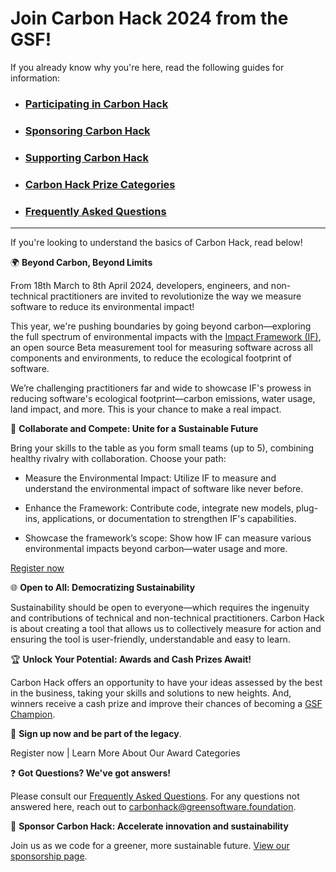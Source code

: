 # Join Carbon Hack 2024 from the GSF!

If you already know why you're here, read the following guides for information:
- ### [Participating in Carbon Hack](https://github.com/Green-Software-Foundation/hack/blob/main/participating.md)
- ### [Sponsoring Carbon Hack](https://github.com/Green-Software-Foundation/hack/blob/main/sponsoring.md)
- ### [Supporting Carbon Hack](https://github.com/Green-Software-Foundation/hack/blob/main/supporting.md)
- ### [Carbon Hack Prize Categories](https://github.com/Green-Software-Foundation/hack/blob/main/prizes.md)
- ### [Frequently Asked Questions](https://github.com/Green-Software-Foundation/hack/blob/main/FAQ.md)

---- 

If you're looking to understand the basics of Carbon Hack, read below!


🌍 **Beyond Carbon, Beyond Limits**

From 18th March to 8th April 2024, developers, engineers, and non-technical practitioners are invited to revolutionize the way we measure software to reduce its environmental impact! 

This year, we're pushing boundaries by going beyond carbon—exploring the full spectrum of environmental impacts with the [Impact Framework (IF)](https://if.greensoftware.foundation/), an open source Beta measurement tool for measuring software across all components and environments, to reduce the ecological footprint of software.

We’re challenging practitioners far and wide to showcase IF's prowess in reducing software's ecological footprint—carbon emissions, water usage, land impact, and more. This is your chance to make a real impact.


🤝 **Collaborate and Compete: Unite for a Sustainable Future**

Bring your skills to the table as you form small teams (up to 5), combining healthy rivalry with collaboration. Choose your path:

- Measure the Environmental Impact: Utilize IF to measure and understand the environmental impact of software like never before.

- Enhance the Framework: Contribute code, integrate new models, plug-ins, applications, or documentation to strengthen IF's capabilities.

- Showcase the framework’s scope: Show how IF can measure various environmental impacts beyond carbon—water usage and more.

[Register now](https://grnsft.org/hack/github) 


🌐 **Open to All: Democratizing Sustainability**

Sustainability should be open to everyone—which requires the ingenuity and contributions of technical and non-technical practitioners. Carbon Hack is about creating a tool that allows us to collectively measure for action and ensuring the tool is user-friendly, understandable and easy to learn.


🏆 **Unlock Your Potential: Awards and Cash Prizes Await!**

Carbon Hack offers an opportunity to have your ideas assessed by the best in the business, taking your skills and solutions to new heights. And, winners receive a cash prize and improve their chances of becoming a [GSF Champion](https://champions.greensoftware.foundation/). 


📝 **Sign up now and be part of the legacy**.

Register now  | Learn More About Our Award Categories


❓ **Got Questions? We've got answers!**

Please consult our [Frequently Asked Questions](https://github.com/Green-Software-Foundation/hack/blob/main/FAQ.md).
For any questions not answered here, reach out to carbonhack@greensoftware.foundation.


🤝 **Sponsor Carbon Hack: Accelerate innovation and sustainability**

Join us as we code for a greener, more sustainable future. [View our sponsorship page](https://github.com/Green-Software-Foundation/hack/blob/main/sponsoring.md).

